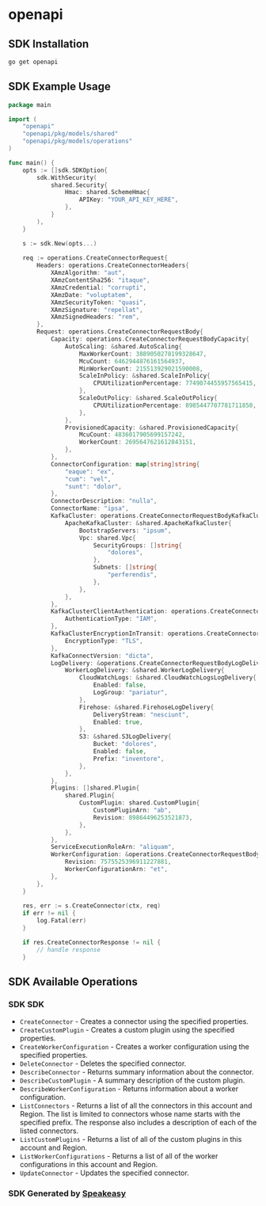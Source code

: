 # openapi

<!-- Start SDK Installation -->
## SDK Installation

```bash
go get openapi
```
<!-- End SDK Installation -->

## SDK Example Usage
<!-- Start SDK Example Usage -->
```go
package main

import (
    "openapi"
    "openapi/pkg/models/shared"
    "openapi/pkg/models/operations"
)

func main() {
    opts := []sdk.SDKOption{
        sdk.WithSecurity(
            shared.Security{
                Hmac: shared.SchemeHmac{
                    APIKey: "YOUR_API_KEY_HERE",
                },
            }
        ),
    }

    s := sdk.New(opts...)
    
    req := operations.CreateConnectorRequest{
        Headers: operations.CreateConnectorHeaders{
            XAmzAlgorithm: "aut",
            XAmzContentSha256: "itaque",
            XAmzCredential: "corrupti",
            XAmzDate: "voluptatem",
            XAmzSecurityToken: "quasi",
            XAmzSignature: "repellat",
            XAmzSignedHeaders: "rem",
        },
        Request: operations.CreateConnectorRequestBody{
            Capacity: operations.CreateConnectorRequestBodyCapacity{
                AutoScaling: &shared.AutoScaling{
                    MaxWorkerCount: 3889050278199328647,
                    McuCount: 6462944876161564937,
                    MinWorkerCount: 215513929021590008,
                    ScaleInPolicy: &shared.ScaleInPolicy{
                        CPUUtilizationPercentage: 7749074455957565415,
                    },
                    ScaleOutPolicy: &shared.ScaleOutPolicy{
                        CPUUtilizationPercentage: 8985447707781711850,
                    },
                },
                ProvisionedCapacity: &shared.ProvisionedCapacity{
                    McuCount: 4836017905699157242,
                    WorkerCount: 2695647621612843151,
                },
            },
            ConnectorConfiguration: map[string]string{
                "eaque": "ex",
                "cum": "vel",
                "sunt": "dolor",
            },
            ConnectorDescription: "nulla",
            ConnectorName: "ipsa",
            KafkaCluster: operations.CreateConnectorRequestBodyKafkaCluster{
                ApacheKafkaCluster: &shared.ApacheKafkaCluster{
                    BootstrapServers: "ipsum",
                    Vpc: shared.Vpc{
                        SecurityGroups: []string{
                            "dolores",
                        },
                        Subnets: []string{
                            "perferendis",
                        },
                    },
                },
            },
            KafkaClusterClientAuthentication: operations.CreateConnectorRequestBodyKafkaClusterClientAuthentication{
                AuthenticationType: "IAM",
            },
            KafkaClusterEncryptionInTransit: operations.CreateConnectorRequestBodyKafkaClusterEncryptionInTransit{
                EncryptionType: "TLS",
            },
            KafkaConnectVersion: "dicta",
            LogDelivery: &operations.CreateConnectorRequestBodyLogDelivery{
                WorkerLogDelivery: &shared.WorkerLogDelivery{
                    CloudWatchLogs: &shared.CloudWatchLogsLogDelivery{
                        Enabled: false,
                        LogGroup: "pariatur",
                    },
                    Firehose: &shared.FirehoseLogDelivery{
                        DeliveryStream: "nesciunt",
                        Enabled: true,
                    },
                    S3: &shared.S3LogDelivery{
                        Bucket: "dolores",
                        Enabled: false,
                        Prefix: "inventore",
                    },
                },
            },
            Plugins: []shared.Plugin{
                shared.Plugin{
                    CustomPlugin: shared.CustomPlugin{
                        CustomPluginArn: "ab",
                        Revision: 89864496253521873,
                    },
                },
            },
            ServiceExecutionRoleArn: "aliquam",
            WorkerConfiguration: &operations.CreateConnectorRequestBodyWorkerConfiguration{
                Revision: 7575525396911227881,
                WorkerConfigurationArn: "et",
            },
        },
    }
    
    res, err := s.CreateConnector(ctx, req)
    if err != nil {
        log.Fatal(err)
    }

    if res.CreateConnectorResponse != nil {
        // handle response
    }
```
<!-- End SDK Example Usage -->

<!-- Start SDK Available Operations -->
## SDK Available Operations

### SDK SDK

* `CreateConnector` - Creates a connector using the specified properties.
* `CreateCustomPlugin` - Creates a custom plugin using the specified properties.
* `CreateWorkerConfiguration` - Creates a worker configuration using the specified properties.
* `DeleteConnector` - Deletes the specified connector.
* `DescribeConnector` - Returns summary information about the connector.
* `DescribeCustomPlugin` - A summary description of the custom plugin.
* `DescribeWorkerConfiguration` - Returns information about a worker configuration.
* `ListConnectors` - Returns a list of all the connectors in this account and Region. The list is limited to connectors whose name starts with the specified prefix. The response also includes a description of each of the listed connectors.
* `ListCustomPlugins` - Returns a list of all of the custom plugins in this account and Region.
* `ListWorkerConfigurations` - Returns a list of all of the worker configurations in this account and Region.
* `UpdateConnector` - Updates the specified connector.

<!-- End SDK Available Operations -->

### SDK Generated by [Speakeasy](https://docs.speakeasyapi.dev/docs/using-speakeasy/client-sdks)
